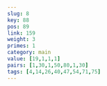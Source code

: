 ```yaml
---
slug: 8
key: 88
pos: 89
link: 159
weight: 3
primes: 1
category: main
value: [19,1,1,1]
pairs: [1,30,1,50,80,1,30]
tags: [4,14,26,40,47,54,71,75]
---
```

